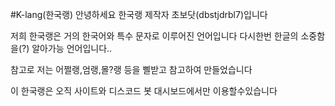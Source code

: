 #K-lang(한국랭)
안녕하세요 한국랭 제작자 초보닷(dbstjdrbl7)입니다

저희 한국랭은 거의 한국어와 특수 문자로 이루어진 언어입니다
다시한번 한글의 소중함을(?) 알아가능 언어입니다..

참고로 저는 어쩔랭,엄랭,몰?랭 등을 삘받고 참고하여 만들었습니다 

이 한국랭은 오직 사이트와 디스코드 봇 대시보드에서만 이용할수있습니다
